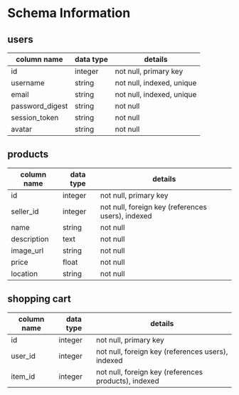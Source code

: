 # Schema Information

## users
column name     | data type | details
----------------|-----------|-----------------------
id              | integer   | not null, primary key
username        | string    | not null, indexed, unique
email           | string    | not null, indexed, unique
password_digest | string    | not null
session_token   | string    | not null
avatar          | string    | not null

## products
column name | data type | details
------------|-----------|-----------------------
id          | integer   | not null, primary key
seller_id   | integer   | not null, foreign key (references users), indexed
name        | string    | not null
description | text      | not null
image_url   | string    | not null
price       | float     | not null
location    | string    | not null

## shopping cart
column name | data type | details
------------|-----------|-----------------------
id          | integer   | not null, primary key
user_id     | integer   | not null, foreign key (references users), indexed
item_id     | integer   | not null, foreign key (references products), indexed

